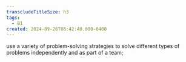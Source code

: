 ```yaml
---
transcludeTitleSize: h3
tags:
  - B1
created: 2024-09-26T08:42:40.000-0400
---
```

use a variety of problem-solving strategies to solve different types of problems independently and as part of a team;